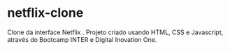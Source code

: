 # netflix-clone
Clone da interface Netflix . Projeto criado usando HTML, CSS e Javascript, através do Bootcamp INTER e Digital Inovation One.
